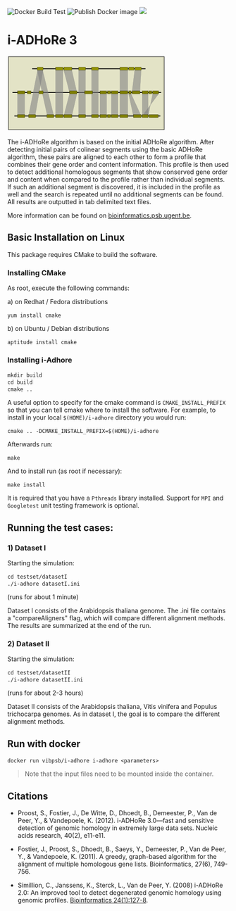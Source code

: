 ![Docker Build Test](https://github.com/VIB-PSB/i-ADHoRe/workflows/Docker%20Build%20Test/badge.svg)  ![Publish Docker image](https://github.com/VIB-PSB/i-ADHoRe/workflows/Publish%20Docker%20image/badge.svg) [![](https://images.microbadger.com/badges/version/vibpsb/i-adhore.svg)](https://microbadger.com/images/vibpsb/i-adhore "Get your own version badge on microbadger.com")

# i-ADHoRe 3

![](iadhore.png)

The i-ADHoRe algorithm is based on the initial ADHoRe algorithm. After detecting initial pairs of colinear segments using the basic ADHoRe algorithm, these pairs are aligned to each other to form a profile that combines their gene order and content information. This profile is then used to detect additional homologous segments that show conserved gene order and content when compared to the profile rather than individual segments. If such an additional segment is discovered, it is included in the profile as well and the search is repeated until no additional segments can be found. All results are outputted in tab delimited text files.

More information can be found on [bioinformatics.psb.ugent.be](http://bioinformatics.psb.ugent.be/software/details/i--ADHoRe).

## Basic Installation on Linux

This package requires CMake to build the software.  

### Installing CMake

As root, execute the following commands:

a) on Redhat / Fedora distributions

```
yum install cmake
```

b) on Ubuntu / Debian distributions

```
aptitude install cmake
```

### Installing i-Adhore

```
mkdir build
cd build
cmake ..
```
A useful option to specify for the cmake command is `CMAKE_INSTALL_PREFIX` so that
you can tell cmake where to install the software. For example, to install in
your local `$(HOME)/i-adhore` directory you would run:

```
cmake .. -DCMAKE_INSTALL_PREFIX=$(HOME)/i-adhore
```

Afterwards run:

```
make
```

And to install run (as root if necessary):

```
make install
```

It is required that you have a `Pthreads` library installed.  Support for `MPI`
and `Googletest` unit testing framework is optional.

## Running the test cases:

### 1) Dataset I

Starting the simulation:

```
cd testset/datasetI
./i-adhore datasetI.ini
```

(runs for about 1 minute)

Dataset I consists of the Arabidopsis thaliana genome.  The .ini file contains a "compareAligners" flag, which will compare different alignment methods.  The results are summarized at the end of the run.

### 2) Dataset II

Starting the simulation:

```
cd testset/datasetII
./i-adhore datasetII.ini
```

(runs for about 2-3 hours)

Dataset II consists of the Arabidopsis thaliana, Vitis vinifera and Populus trichocarpa genomes.  As in dataset I, the goal is to compare the different alignment methods.


## Run with docker

```
docker run vibpsb/i-adhore i-adhore <parameters>
```

> Note that the input files need to be mounted inside the container.

## Citations

- Proost, S., Fostier, J., De Witte, D., Dhoedt, B., Demeester, P., Van de Peer, Y., & Vandepoele, K. (2012). i-ADHoRe 3.0—fast and sensitive detection of genomic homology in extremely large data sets. Nucleic acids research, 40(2), e11-e11.

- Fostier, J., Proost, S., Dhoedt, B., Saeys, Y., Demeester, P., Van de Peer, Y., & Vandepoele, K. (2011). A greedy, graph-based algorithm for the alignment of multiple homologous gene lists. Bioinformatics, 27(6), 749-756.

- Simillion, C., Janssens, K., Sterck, L., Van de Peer, Y. (2008) i-ADHoRe 2.0: An improved tool to detect degenerated genomic homology using genomic profiles. [Bioinformatics 24(1):127-8](http://dx.doi.org/doi:10.1093/bioinformatics/btm449).
